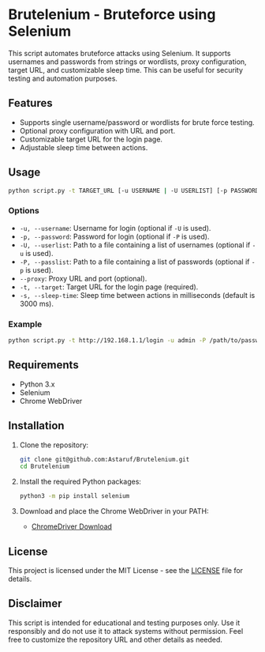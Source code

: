 # Brutelenium - Bruteforce using Selenium

This script automates bruteforce attacks using Selenium. It supports usernames and passwords from strings or wordlists, proxy configuration, target URL, and customizable sleep time. This can be useful for security testing and automation purposes.

## Features

- Supports single username/password or wordlists for brute force testing.
- Optional proxy configuration with URL and port.
- Customizable target URL for the login page.
- Adjustable sleep time between actions.

## Usage

```sh
python script.py -t TARGET_URL [-u USERNAME | -U USERLIST] [-p PASSWORD | -P PASSLIST] [--proxy PROXY] [-s SLEEP_TIME]
```

### Options

- `-u, --username`: Username for login (optional if `-U` is used).
- `-p, --password`: Password for login (optional if `-P` is used).
- `-U, --userlist`: Path to a file containing a list of usernames (optional if `-u` is used).
- `-P, --passlist`: Path to a file containing a list of passwords (optional if `-p` is used).
- `--proxy`: Proxy URL and port (optional).
- `-t, --target`: Target URL for the login page (required).
- `-s, --sleep-time`: Sleep time between actions in milliseconds (default is 3000 ms).

### Example

```sh
python script.py -t http://192.168.1.1/login -u admin -P /path/to/passwords.txt --proxy 127.0.0.1:8080 -s 500
```

## Requirements

- Python 3.x
- Selenium
- Chrome WebDriver

## Installation

1. Clone the repository:
    ```sh
    git clone git@github.com:Astaruf/Brutelenium.git
    cd Brutelenium
    ```

2. Install the required Python packages:
    ```sh
    python3 -m pip install selenium
    ```

3. Download and place the Chrome WebDriver in your PATH:
    - [ChromeDriver Download](https://sites.google.com/a/chromium.org/chromedriver/downloads)

## License

This project is licensed under the MIT License - see the [LICENSE](LICENSE) file for details.

## Disclaimer

This script is intended for educational and testing purposes only. Use it responsibly and do not use it to attack systems without permission.
Feel free to customize the repository URL and other details as needed.
